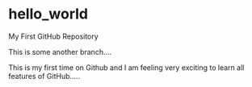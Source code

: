 # hello_world
My First GitHub Repository

This is some another branch....

This is my first time on Github and I am feeling very exciting to learn all features of GitHub.....

